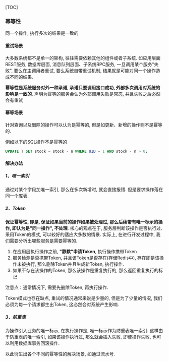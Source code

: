 [TOC]

### 幂等性

同一个操作,  执行多次的结果是一致的

#### 重试场景

大多数系统都不是单一的架构,  往往需要依赖其他的组件或者子系统.  如应用层面REST服务,  数据库层面,  消息队列层面、子系统RPC服务,  一旦调用某个服务"失败",  要么在主调用者重试,  要么系统自带重试机制,  结果就是可能对同一个操作造成不同的结果.  

**幂等性是系统服务对外一种承诺,  承诺只要调用接口成功,  外部多次调用对系统的影响是一致的**.  声明为幂等的服务会认为外部调用失败是常态,  并且失败之后必然会有重试

#### 幂等场景

针对查询以及删除的操作可以认为是幂等的,  但是如更新、新增的操作则不是幂等的.  

例如以下的SQL操作不是幂等的

~~~sql
UPDATE T SET stock = stock - n WHERE UID = 1 AND stock - n > 0;
~~~

#### 解决办法

##### 1、唯一索引

通过对某个字段加唯一索引,  那么在多次新增时,  就会直接报错.  但是要求操作落在同一个库表.  

##### 2、Token

**保证幂等性,  即是,  保证如果当前的操作如果被处理过,  那么后续带有唯一标示的操作,  即认为是"同一操作",  不处理**.  核心的观点在于,  服务层判断该操作是否执行过.  采用Token的模式,  可以较好的适应大多数的情景.  实际上,  在进行开发过程中,  我们需要分析出哪些服务是需要幂等的.  

1. 在应用层执行操作之前,  **"静默"申请Token**,  执行操作携带Token
2. 服务检测是否携带Token,  并且该Token是否存在(存储Redis中),  存在即是该操作未被执行,  那么删除Token并且生成新Token,  执行操作.  
3. 如果不存在该操作的Token,  那么该操作是重复执行的,  那么返回重复执行的标记.  

注意点：通常情况下,  需要先删除Token,  再执行操作.  

Token模式也存在缺点,  重试的情况通常来说是少量的,  但是为了少量的情况,  我们必须为每一个请求都生出Token,  这必然会对系统产生影响.  

##### 3、防重表

为操作引入业务的唯一标示,  在执行操作是,  唯一标示作为防重表唯一索引.  这样由于防重表的唯一索引,  如果该操作执行过,  那么就会插入失败.  即使操作失败,  也可以利用数据库事务回滚操作.  

以此衍生出各个不同的幂等性的解决场景,  如通过流水号.  
